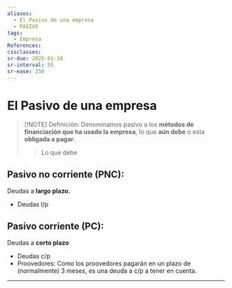 ```yaml
---
aliases:
  - El Pasivo de una empresa
  - PASIVO
tags:
  - Empresa
References: 
cssclasses: 
sr-due: 2025-01-18
sr-interval: 55
sr-ease: 250
---
```

# El Pasivo de una empresa

> [!NOTE] Definición: 
> Denominamos pasivo a los **métodos de financiación que ha usado la empresa**, lo que **aún debe** o esta **obligada a pagar**.
> > Lo que debe
## Pasivo no corriente (PNC):
 Deudas a **largo plazo.** 
 + Deudas l/p
## Pasivo corriente (PC):
Deudas a **corto plazo**
+ Deudas c/p
+ Proovedores: Como los proovedores pagarán en un plazo de (normalmente) 3 meses, es una deuda a c/p a tener en cuenta.
***